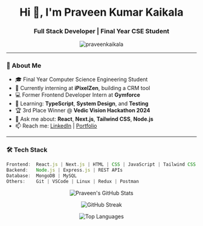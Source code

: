 <!-- README.md for praveenkaikala/praveenkaikala -->

<h1 align="center">Hi 👋, I'm Praveen Kumar Kaikala</h1>
<h3 align="center">Full Stack Developer | Final Year CSE Student</h3>

<p align="center">
  <img src="https://komarev.com/ghpvc/?username=praveenkaikala&label=Profile%20views&color=0e75b6&style=flat" alt="praveenkaikala" />
</p>

---

### 🚀 About Me
- 🎓 Final Year Computer Science Engineering Student  
- 💼 Currently interning at **iPixelZen**, building a CRM tool  
- 💻 Former Frontend Developer Intern at **Gymforce**  
- 🧠 Learning: **TypeScript**, **System Design**, and **Testing**  
- 🏆 3rd Place Winner @ **Vedic Vision Hackathon 2024** 
- 💬 Ask me about: **React**, **Next.js**, **Tailwind CSS**, **Node.js**  
- 📫 Reach me: [LinkedIn](https://linkedin.com/in/praveenkaikala) | [Portfolio]([https://yourportfolio.com](https://polite-fox-1ec6a8.netlify.app/))

---

### 🛠 Tech Stack
```js
Frontend:  React.js | Next.js | HTML | CSS | JavaScript | Tailwind CSS  
Backend:   Node.js | Express.js | REST APIs  
Database:  MongoDB | MySQL  
Others:    Git | VSCode | Linux | Redux | Postman
```
<p align="center"> <img src="https://github-readme-stats.vercel.app/api?username=praveenkaikala&show_icons=true&theme=radical" alt="Praveen's GitHub Stats" /> </p> <p align="center"> <img src="https://github-readme-streak-stats.herokuapp.com/?user=praveenkaikala&theme=radical" alt="GitHub Streak" /> </p> <p align="center"> <img src="https://github-readme-stats.vercel.app/api/top-langs/?username=praveenkaikala&layout=compact&theme=radical" alt="Top Languages" /> </p>
